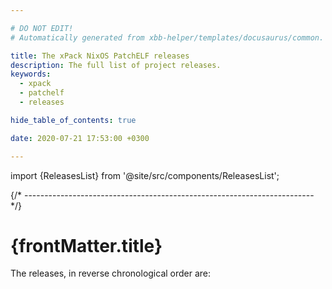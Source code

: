 ```yaml
---

# DO NOT EDIT!
# Automatically generated from xbb-helper/templates/docusaurus/common.

title: The xPack NixOS PatchELF releases
description: The full list of project releases.
keywords:
  - xpack
  - patchelf
  - releases

hide_table_of_contents: true

date: 2020-07-21 17:53:00 +0300

---
```


<head><title>{frontMatter.title}</title></head>
<head><meta property="og:title" content={frontMatter.title}/></head>

import {ReleasesList} from '@site/src/components/ReleasesList';

{/* ------------------------------------------------------------------------ */}

# {frontMatter.title}

The releases, in reverse chronological order are:

<ReleasesList />
